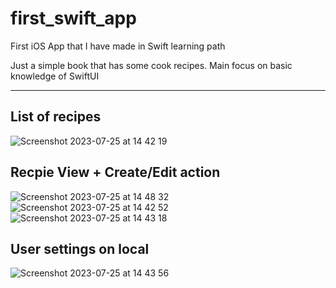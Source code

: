 # first_swift_app
First iOS App that I have made in Swift learning path

Just a simple book that has some cook recipes. Main focus on basic knowledge of SwiftUI

---
## List of recipes
![Screenshot 2023-07-25 at 14 42 19](https://github.com/VietTungLe296/cook_book_app/assets/100455448/c1bf08c9-b675-4197-8e28-d96fe1282160)

## Recpie View + Create/Edit action
![Screenshot 2023-07-25 at 14 48 32](https://github.com/VietTungLe296/cook_book_app/assets/100455448/2e13fd89-4750-4fb2-9172-c4a1961156e3)
![Screenshot 2023-07-25 at 14 42 52](https://github.com/VietTungLe296/cook_book_app/assets/100455448/30e5cf61-9a5a-4718-9b2a-a96244faf1f4)
![Screenshot 2023-07-25 at 14 43 18](https://github.com/VietTungLe296/cook_book_app/assets/100455448/6b93629d-6898-471f-8d10-4e4e6a4849db)

## User settings on local
![Screenshot 2023-07-25 at 14 43 56](https://github.com/VietTungLe296/cook_book_app/assets/100455448/66e6082a-fb8b-4d44-9037-accc34082294)


